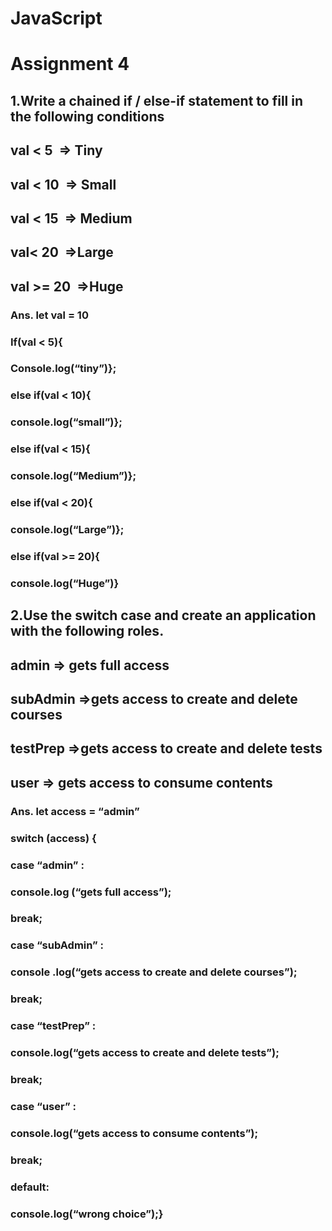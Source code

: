 # JavaScript
# Assignment 4

## 1.Write a chained if / else-if statement to fill in the following conditions
## val < 5  => Tiny
## val  < 10  => Small
## val < 15  => Medium
## val< 20  =>Large
## val >= 20  =>Huge 
### Ans. let val = 10
###       If(val < 5){
###       Console.log(“tiny”)};
###       else if(val < 10){
###       console.log(“small”)};
###       else if(val < 15){
###       console.log(“Medium”)};
###       else if(val < 20){
###       console.log(“Large”)};
###       else if(val >= 20){
###       console.log(“Huge”)}
## 2.Use the switch case and create an application with the following roles.
##       admin => gets full access
##       subAdmin =>gets access to create and delete courses
##        testPrep =>gets access to create and delete tests
##        user => gets access to consume contents
### Ans.  let  access = “admin”
 ###        switch (access) {
 ###       case  “admin” :
 ###       console.log (“gets full access”);
 ###     break;
 ###     case  “subAdmin” :
 ###      console .log(“gets access to create and delete courses”);
 ###      break;
 ###     case “testPrep” :
 ###     console.log(“gets access to create and delete tests”);
 ###    break;
  ###   case “user” :
   ###  console.log(“gets access to consume contents”);
  ###   break;
###     default:
###     console.log(“wrong choice”);}
       

